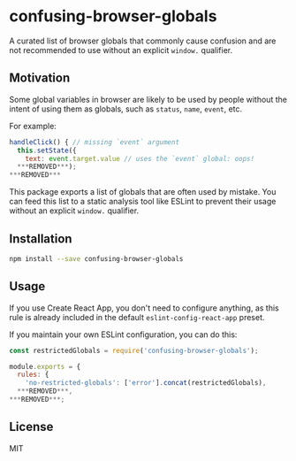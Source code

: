 # confusing-browser-globals

A curated list of browser globals that commonly cause confusion and are not recommended to use without an explicit `window.` qualifier.

## Motivation

Some global variables in browser are likely to be used by people without the intent of using them as globals, such as `status`, `name`, `event`, etc.

For example:

```js
handleClick() { // missing `event` argument
  this.setState({
  	text: event.target.value // uses the `event` global: oops!
  ***REMOVED***);
***REMOVED***
```

This package exports a list of globals that are often used by mistake. You can feed this list to a static analysis tool like ESLint to prevent their usage without an explicit `window.` qualifier.

## Installation

```sh
npm install --save confusing-browser-globals
```

## Usage

If you use Create React App, you don't need to configure anything, as this rule is already included in the default `eslint-config-react-app` preset.

If you maintain your own ESLint configuration, you can do this:

```js
const restrictedGlobals = require('confusing-browser-globals');

module.exports = {
  rules: {
    'no-restricted-globals': ['error'].concat(restrictedGlobals),
  ***REMOVED***,
***REMOVED***;
```

## License

MIT
